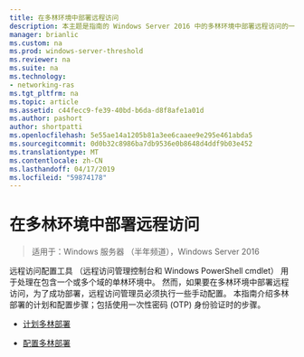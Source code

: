 ```yaml
---
title: 在多林环境中部署远程访问
description: 本主题是指南的 Windows Server 2016 中的多林环境中部署远程访问的一部分。
manager: brianlic
ms.custom: na
ms.prod: windows-server-threshold
ms.reviewer: na
ms.suite: na
ms.technology:
- networking-ras
ms.tgt_pltfrm: na
ms.topic: article
ms.assetid: c44fecc9-fe39-40bd-b6da-d8f8afe1a01d
ms.author: pashort
author: shortpatti
ms.openlocfilehash: 5e55ae14a1205b81a3ee6caaee9e295e461abda5
ms.sourcegitcommit: 0d0b32c8986ba7db9536e0b8648d4ddf9b03e452
ms.translationtype: MT
ms.contentlocale: zh-CN
ms.lasthandoff: 04/17/2019
ms.locfileid: "59874178"
---
```

# <a name="deploy-remote-access-in-a-multi-forest-environment"></a>在多林环境中部署远程访问

>适用于：Windows 服务器 （半年频道），Windows Server 2016

远程访问配置工具 （远程访问管理控制台和 Windows PowerShell cmdlet） 用于处理在包含一个或多个域的单林环境中。 然而，如果要在多林环境中部署远程访问，为了成功部署，远程访问管理员必须执行一些手动配置。 本指南介绍多林部署的计划和配置步骤；包括使用一次性密码 (OTP) 身份验证时的步骤。  
  
-   [计划多林部署](Plan-a-Multi-Forest-Deployment.md)  
  
-   [配置多林部署](Configure-a-Multi-Forest-Deployment.md)  
  


